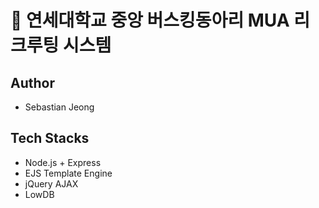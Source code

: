 # 🎵 연세대학교 중앙 버스킹동아리 MUA 리크루팅 시스템

## Author
- Sebastian Jeong

## Tech Stacks
- Node.js + Express
- EJS Template Engine
- jQuery AJAX
- LowDB
